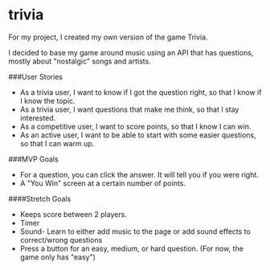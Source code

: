 # trivia
For my project, I created my own version of the game Trivia. 

I decided to base my game around music using an API that has questions, mostly about "nostalgic" songs and artists. 

###User Stories
- As a trivia user, I want to know if I got the question right, so that I know if I know the topic.
- As a trivia user, I want questions that make me think, so that I stay interested.
- As a competitive user, I want to score points, so that I know I can win.
- As an active user, I want to be able to start with some easier questions, so that I can warm up.

###MVP Goals
- For a question, you can click the answer. It will tell you if you were right.
- A "You Win" screen at a certain number of points.

####Stretch Goals
- Keeps score between 2 players.
- Timer
- Sound- Learn to either add music to the page or add sound effects to correct/wrong questions
- Press a button for an easy, medium, or hard question. (For now, the game only has "easy")